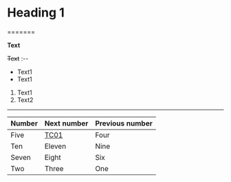 # Heading 1
=======

**Text**

~~Text~~
:--
- Text1
- Text1

1. Text1
2. Text2
---
| Number | Next number | Previous number |
| :----- | :---------- | :-------------- |
| Five   | [TC01](TC01.jpg)        | Four            |
| Ten    | Eleven      | Nine            |
| Seven  | Eight       | Six             |
| Two    | Three       | One             |